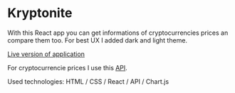 # Kryptonite


With this React app you can get informations of cryptocurrencies prices an compare them too. For best UX I added dark and light theme.

[Live version of application](https://krypt0nite.netlify.com/)

For cryptocurrencie prices I use this [API](https://min-api.cryptocompare.com/).






Used technologies: HTML / CSS / React / API / Chart.js 

